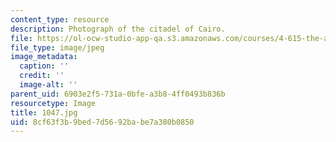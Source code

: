 ```yaml
---
content_type: resource
description: Photograph of the citadel of Cairo.
file: https://ol-ocw-studio-app-qa.s3.amazonaws.com/courses/4-615-the-architecture-of-cairo-spring-2002/8cf63f3b9bed7d5692babe7a380b0850_1047.jpg
file_type: image/jpeg
image_metadata:
  caption: ''
  credit: ''
  image-alt: ''
parent_uid: 6903e2f5-731a-0bfe-a3b8-4ff0493b836b
resourcetype: Image
title: 1047.jpg
uid: 8cf63f3b-9bed-7d56-92ba-be7a380b0850
---
```

